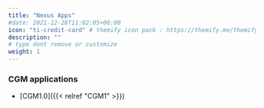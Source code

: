 ```yaml
---
title: "Nexus Apps"
#date: 2021-12-28T11:02:05+06:00
icon: "ti-credit-card" # themify icon pack : https://themify.me/themify-icons
description: ""
# type dont remove or customize
weight: 1
---
```


### CGM applications

* [CGM1.0]({{< relref "CGM1" >}})
 <!-- * [*The CGM1.1*](/pages//CGM11_NexusAppDetails.html) - The plugin Gait as it should (have) work(ed)
 * [*The CGM2.1*](/pages//CGM21_NexusAppDetails.html) - Hip Joint Centre Modification
 * [*The CGM2.2*](/pages//CGM22_NexusAppDetails.html) - Segmental lenght not vary anymore
 * [*The CGM2.3*](/pages//CGM23_NexusAppDetails.html) - The end of the wand-mounted markers
 * [*The CGM2.4*](/pages//CGM24_NexusAppDetails.html) - A 2-segment foot model
 * [*The CGM2.5*](/pages//CGM25_NexusAppDetails.html) - new head and thorax
 * [*The CGM2.6*](/pages//CGM26_NexusAppDetails.html) - Knee calibration

## EMG Applications
* [*Emg apps*](/pages//emgApps.html)


## Gait event detection
* [*Kinematic-based algorithm*](/pages//KinematicBasedAlgorithms.html)


## Contributions
* [*MoGapFill*](/pages//MoGapFill.html) - a gap filling method based on Kalman filter -->
